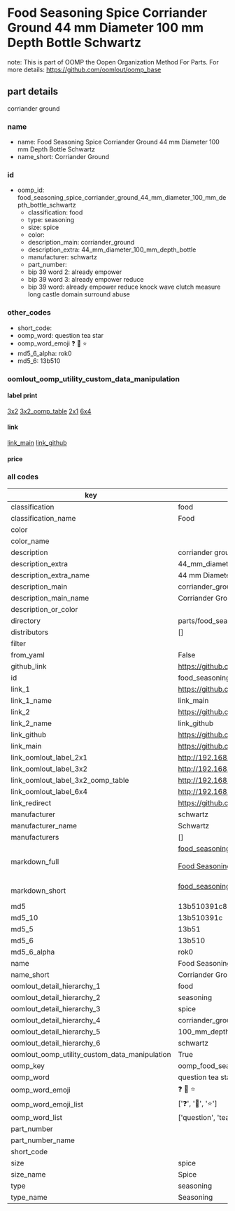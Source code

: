 # Food Seasoning Spice Corriander Ground 44 mm Diameter 100 mm Depth Bottle Schwartz  

note: This is part of OOMP the Oopen Organization Method For Parts. For more details: https://github.com/oomlout/oomp_base

##  part details
  



corriander ground



### name
* name: Food Seasoning Spice Corriander Ground 44 mm Diameter 100 mm Depth Bottle Schwartz
* name_short: Corriander Ground
### id
* oomp_id: food_seasoning_spice_corriander_ground_44_mm_diameter_100_mm_depth_bottle_schwartz
  * classification: food
  * type: seasoning
  * size: spice
  * color: 
  * description_main: corriander_ground
  * description_extra: 44_mm_diameter_100_mm_depth_bottle
  * manufacturer: schwartz
  * part_number: 
  * bip 39 word 2: already empower
  * bip 39 word 3: already empower reduce
  * bip 39 word: already empower reduce knock wave clutch measure long castle domain surround abuse

### other_codes
* short_code: 
* oomp_word: question tea star
* oomp_word_emoji :question: :tea: :star:
* md5_6_alpha: rok0
* md5_6: 13b510






### oomlout_oomp_utility_custom_data_manipulation
#### label print
[3x2](http://192.168.1.245:1112/?label=oomp%20rok0)
[3x2_oomp_table](http://192.168.1.108:1112/?label=oomp%20rok0)
[2x1](http://192.168.1.242:1112/?label=oomp%20rok0)
[6x4](http://192.168.1.55:1112/?label=oomp%20rok0)    

#### link

[link_main](https://github.com/oomlout/oomlout_oomp_version_1_messy/tree/main/parts/food_seasoning_spice_corriander_ground_44_mm_diameter_100_mm_depth_bottle_schwartz) [link_github](https://github.com/oomlout/oomlout_oomp_version_1_messy/tree/main/parts/food_seasoning_spice_corriander_ground_44_mm_diameter_100_mm_depth_bottle_schwartz)                             

#### price







### all codes 
| key | value |  
| --- | --- |  
| classification | food |  
| classification_name | Food |  
| color |  |  
| color_name |  |  
| description | corriander ground |  
| description_extra | 44_mm_diameter_100_mm_depth_bottle |  
| description_extra_name | 44 mm Diameter 100 mm Depth Bottle |  
| description_main | corriander_ground |  
| description_main_name | Corriander Ground |  
| description_or_color |   |  
| directory | parts/food_seasoning_spice_corriander_ground_44_mm_diameter_100_mm_depth_bottle_schwartz |  
| distributors | [] |  
| filter |  |  
| from_yaml | False |  
| github_link | https://github.com/oomlout/oomlout_oomp_part_src/tree/main/parts/food_seasoning_spice_corriander_ground_44_mm_diameter_100_mm_depth_bottle_schwartz |  
| id | food_seasoning_spice_corriander_ground_44_mm_diameter_100_mm_depth_bottle_schwartz |  
| link_1 | https://github.com/oomlout/oomlout_oomp_version_1_messy/tree/main/parts/food_seasoning_spice_corriander_ground_44_mm_diameter_100_mm_depth_bottle_schwartz |  
| link_1_name | link_main |  
| link_2 | https://github.com/oomlout/oomlout_oomp_version_1_messy/tree/main/parts/food_seasoning_spice_corriander_ground_44_mm_diameter_100_mm_depth_bottle_schwartz |  
| link_2_name | link_github |  
| link_github | https://github.com/oomlout/oomlout_oomp_version_1_messy/tree/main/parts/food_seasoning_spice_corriander_ground_44_mm_diameter_100_mm_depth_bottle_schwartz |  
| link_main | https://github.com/oomlout/oomlout_oomp_version_1_messy/tree/main/parts/food_seasoning_spice_corriander_ground_44_mm_diameter_100_mm_depth_bottle_schwartz |  
| link_oomlout_label_2x1 | http://192.168.1.242:1112/?label=oomp%20rok0 |  
| link_oomlout_label_3x2 | http://192.168.1.245:1112/?label=oomp%20rok0 |  
| link_oomlout_label_3x2_oomp_table | http://192.168.1.108:1112/?label=oomp%20rok0 |  
| link_oomlout_label_6x4 | http://192.168.1.55:1112/?label=oomp%20rok0 |  
| link_redirect | https://github.com/oomlout/oomlout_oomp_version_1_messy/tree/main/parts/food_seasoning_spice_corriander_ground_44_mm_diameter_100_mm_depth_bottle_schwartz |  
| manufacturer | schwartz |  
| manufacturer_name | Schwartz |  
| manufacturers | [] |  
| markdown_full | [food_seasoning_spice_corriander_ground_44_mm_diameter_100_mm_depth_bottle_schwartz](none)<br>[](none)<br>[Food Seasoning Spice Corriander Ground 44 Mm Diameter 100 Mm Depth Bottle Schwartz](none)<br><br> |  
| markdown_short | [food_seasoning_spice_corriander_ground_44_mm_diameter_100_mm_depth_bottle_schwartz](none)<br><br> |  
| md5 | 13b510391c83d13cb27bf7bd68124039 |  
| md5_10 | 13b510391c |  
| md5_5 | 13b51 |  
| md5_6 | 13b510 |  
| md5_6_alpha | rok0 |  
| name | Food Seasoning Spice Corriander Ground 44 mm Diameter 100 mm Depth Bottle Schwartz |  
| name_short | Corriander Ground |  
| oomlout_detail_hierarchy_1 | food |  
| oomlout_detail_hierarchy_2 | seasoning |  
| oomlout_detail_hierarchy_3 | spice |  
| oomlout_detail_hierarchy_4 | corriander_ground |  
| oomlout_detail_hierarchy_5 | 100_mm_depth |  
| oomlout_detail_hierarchy_6 | schwartz |  
| oomlout_oomp_utility_custom_data_manipulation | True |  
| oomp_key | oomp_food_seasoning_spice_corriander_ground_44_mm_diameter_100_mm_depth_bottle_schwartz |  
| oomp_word | question tea star |  
| oomp_word_emoji | :question: :tea: :star: |  
| oomp_word_emoji_list | [':question:', ':tea:', ':star:'] |  
| oomp_word_list | ['question', 'tea', 'star'] |  
| part_number |  |  
| part_number_name |  |  
| short_code |  |  
| size | spice |  
| size_name | Spice |  
| type | seasoning |  
| type_name | Seasoning |  
